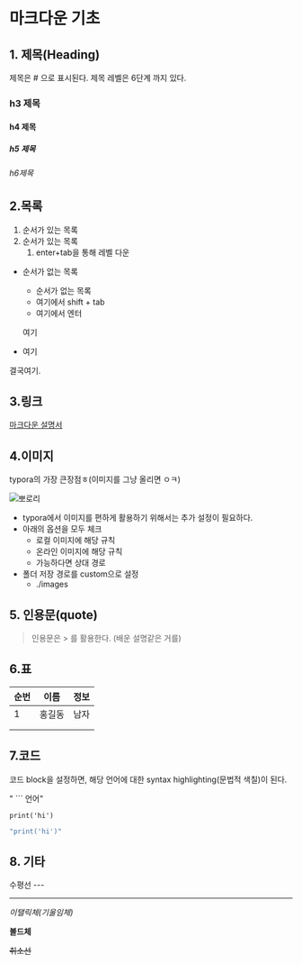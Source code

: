 # 마크다운 기초

## 1. 제목(Heading)

제목은 # 으로 표시된다. 제목 레벨은 6단계 까지 있다.



### h3 제목

#### h4 제목

##### h5 제목

###### h6제목



## 2.목록

1. 순서가 있는 목록
2. 순서가 있는 목록
   1. enter+tab을 통해 레벨 다운

* 순서가 없는 목록

  * 순서가 없는 목록
  * 여기에서 shift + tab
  * 여기에서 엔터

  여기

* 여기

결국여기.

## 3.링크

[마크다운 설명서](https://guides.github.com/features/mastering-markdown/) 



## 4.이미지

typora의 가장 큰장점ㅎ(이미지를 그냥 올리면 ㅇㅋ)



![뽀로리](C:\Users\student\Desktop\뽀로리.jpg)



* typora에서 이미지를 편하게 활용하기 위해서는 추가 설정이 필요하다.
* 아래의 옵션을 모두 체크
  * 로컬 이미지에 해당 규칙
  * 온라인 이미지에 해당 규칙
  * 가능하다면 상대 경로
* 폴더 저장 경로를 custom으로 설정
  * ./images



## 5. 인용문(quote)

> 인용문은 > 를 활용한다. (배운 설명같은 거를)



## 6.표

| 순번 | 이름   | 정보 |
| ---- | ------ | ---- |
| 1    | 홍길동 | 남자 |
|      |        |      |
|      |        |      |



## 7.코드

코드 block을 설정하면, 해당 언어에 대한 syntax highlighting(문법적 색칠)이 된다.



 " ``` 언어"

```phthon
print('hi')

```



```java
"print('hi')"
```







## 8. 기타



수평선 ---

---

*이탤릭체(기울임체)*

**볼드체**	

~~취소선~~

